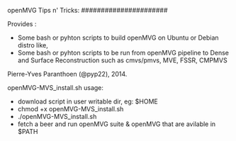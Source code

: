 openMVG Tips n' Tricks:
######################

Provides :

- Some bash or pyhton scripts to build openMVG on Ubuntu or Debian distro like,
- Some bash or pyhton scripts to be run from openMVG pipeline to Dense and Surface Reconstruction such as cmvs/pmvs, MVE, FSSR, CMPMVS

Pierre-Yves Paranthoen (@pyp22), 2014. 

openMVG-MVS_install.sh usage:

- download script in user writable dir, eg: $HOME
- chmod +x openMVG-MVS_install.sh
- ./openMVG-MVS_install.sh
- fetch a beer and run openMVG suite & openMVG that are avilable in $PATH
